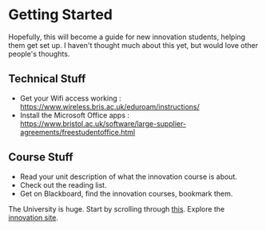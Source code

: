 # Getting Started
Hopefully, this will become a guide for new innovation students, helping them get set up. I haven't thought much about this yet, but would love other people's thoughts.

## Technical Stuff
 * Get your Wifi access working : https://www.wireless.bris.ac.uk/eduroam/instructions/
 * Install the Microsoft Office apps : https://www.bristol.ac.uk/software/large-supplier-agreements/freestudentoffice.html

## Course Stuff
 * Read your unit description of what the innovation course is about.
 * Check out the reading list.
 * Get on Blackboard, find the innovation courses, bookmark them.
 
The University is huge. Start by scrolling through [this](http://www.bristol.ac.uk/index/).
Explore the [innovation site](http://www.bristol.ac.uk/innovation/).

